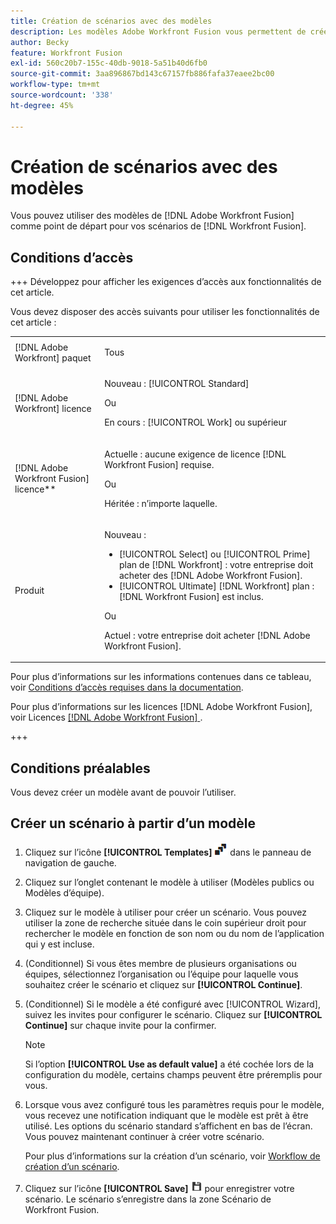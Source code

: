 ```yaml
---
title: Création de scénarios avec des modèles
description: Les modèles Adobe Workfront Fusion vous permettent de créer et d’utiliser des modèles existants comme point de départ pour vos scénarios Workfront Fusion.
author: Becky
feature: Workfront Fusion
exl-id: 560c20b7-155c-40db-9018-5a51b40d6fb0
source-git-commit: 3aa896867bd143c67157fb886fafa37eaee2bc00
workflow-type: tm+mt
source-wordcount: '338'
ht-degree: 45%

---
```


# Création de scénarios avec des modèles

Vous pouvez utiliser des modèles de [!DNL Adobe Workfront Fusion] comme point de départ pour vos scénarios de [!DNL Workfront Fusion].

## Conditions d’accès

+++ Développez pour afficher les exigences d’accès aux fonctionnalités de cet article.

Vous devez disposer des accès suivants pour utiliser les fonctionnalités de cet article :

<table style="table-layout:auto">
 <col> 
 <col> 
 <tbody> 
  <tr> 
   <td role="rowheader">[!DNL Adobe Workfront] paquet</td> 
   <td> <p>Tous</p> </td> 
  </tr> 
  <tr data-mc-conditions=""> 
   <td role="rowheader">[!DNL Adobe Workfront] licence</td> 
   <td> <p>Nouveau : [!UICONTROL Standard]</p><p>Ou</p><p>En cours : [!UICONTROL Work] ou supérieur</p> </td> 
  </tr> 
  <tr> 
   <td role="rowheader">[!DNL Adobe Workfront Fusion] licence**</td> 
   <td>
   <p>Actuelle : aucune exigence de licence [!DNL Workfront Fusion] requise.</p>
   <p>Ou</p>
   <p>Héritée : n’importe laquelle. </p>
   </td> 
  </tr> 
  <tr> 
   <td role="rowheader">Produit</td> 
   <td>
   <p>Nouveau :</p> <ul><li>[!UICONTROL Select] ou [!UICONTROL Prime] plan de [!DNL Workfront] : votre entreprise doit acheter des [!DNL Adobe Workfront Fusion].</li><li>[!UICONTROL Ultimate] [!DNL Workfront] plan : [!DNL Workfront Fusion] est inclus.</li></ul>
   <p>Ou</p>
   <p>Actuel : votre entreprise doit acheter [!DNL Adobe Workfront Fusion].</p>
   </td> 
  </tr>
 </tbody> 
</table>

Pour plus d’informations sur les informations contenues dans ce tableau, voir [Conditions d’accès requises dans la documentation](/help/workfront-fusion/references/licenses-and-roles/access-level-requirements-in-documentation.md).

Pour plus d’informations sur les licences [!DNL Adobe Workfront Fusion], voir Licences [[!DNL Adobe Workfront Fusion] ](/help/workfront-fusion/set-up-and-manage-workfront-fusion/licensing-operations-overview/license-automation-vs-integration.md).

+++

## Conditions préalables

Vous devez créer un modèle avant de pouvoir l’utiliser.

## Créer un scénario à partir d’un modèle

1. Cliquez sur l’icône **[!UICONTROL Templates]** ![icône Modèles](assets/templates-icon.png) dans le panneau de navigation de gauche.
1. Cliquez sur l’onglet contenant le modèle à utiliser (Modèles publics ou Modèles d’équipe).
1. Cliquez sur le modèle à utiliser pour créer un scénario. Vous pouvez utiliser la zone de recherche située dans le coin supérieur droit pour rechercher le modèle en fonction de son nom ou du nom de l’application qui y est incluse.
1. (Conditionnel) Si vous êtes membre de plusieurs organisations ou équipes, sélectionnez l’organisation ou l’équipe pour laquelle vous souhaitez créer le scénario et cliquez sur **[!UICONTROL Continue]**.
1. (Conditionnel) Si le modèle a été configuré avec [!UICONTROL Wizard], suivez les invites pour configurer le scénario. Cliquez sur **[!UICONTROL Continue]** sur chaque invite pour la confirmer.

   >[!NOTE]
   >
   >Si l’option **[!UICONTROL Use as default value]** a été cochée lors de la configuration du modèle, certains champs peuvent être préremplis pour vous.

1. Lorsque vous avez configuré tous les paramètres requis pour le modèle, vous recevez une notification indiquant que le modèle est prêt à être utilisé. Les options du scénario standard s’affichent en bas de l’écran. Vous pouvez maintenant continuer à créer votre scénario.

   Pour plus d’informations sur la création d’un scénario, voir [Workflow de création d’un scénario](/help/workfront-fusion/create-scenarios/plan-a-scenario/create-a-scenario-workflow.md).

1. Cliquez sur l’icône **[!UICONTROL Save]** ![Icône Enregistrer](assets/save-icon.png) pour enregistrer votre scénario. Le scénario s’enregistre dans la zone Scénario de Workfront Fusion.
